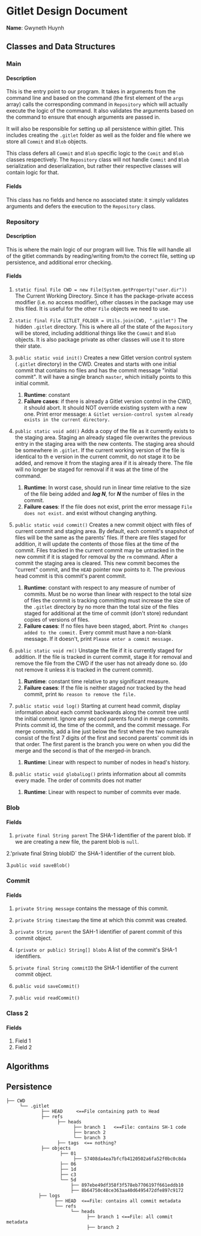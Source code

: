 # Gitlet Design Document

**Name**: Gwyneth Huynh

## Classes and Data Structures

### Main

#### Description

This is the entry point to our program. 
It takes in arguments from the command line
and based on the command (the first element
of the `args` array) calls the corresponding command
in `Repository` which will actually execute 
the logic of the command. It also validates the arguments
based on the command to ensure that enough arguments
are passed in.

It will also be responsible for setting up all persistence
within gitlet. This includes creating the `.gitlet`
folder as well as the folder and file where we store 
all `Commit` and `Blob` objects. 

This class defers all `Commit` and `Blob` specific 
logic to the `Comit` and `Blob` classes respectively. 
The `Repository` class will not handle `Commit` and `Blob`
serialization and deserialization, but rather their
respective classes will contain logic for that.

#### Fields

This class has no fields and hence no associated state:
it simply validates arguments and defers the execution to 
the `Repository` class.

### Repository

#### Description
This is where the main logic of our program will live. 
This file will handle all of the gitlet commands by 
reading/writing from/to the correct file, setting up
persistence, and additional error checking. 


#### Fields
1. `static final File CWD = new File(System.getProperty("user.dir"))`
The Current Working Directory. Since it has the 
package-private access modifier (i.e. no access modifier),
other classes in the package may use this filed. It 
is useful for the other `File` objects we need to use.


2. `static final File GITLET_FOLDER = Utils.join(CWD, ".gitlet")`
The hidden `.gitlet` directory. This is where all of the
state of the `Repository` will be stored, including
additional things like the `Commit` and `Blob` objects.
It is also package private as other classes will
use it to store their state.


3. `public static void init()` Creates a new Gitlet 
version control system (`.gitlet` directory) in the CWD.
Creates and starts with one initial commit that contains
no files and has the commit message "initial commit".
It will have a single branch `master`, which initially points
to this initial commit. 
   1. **Runtime**: constant
   2. **Failure cases**: if there is already a Gitlet
   version control in the CWD, it should abort. It
   should NOT override existing system with a new one.
   Print error message: `A Gitlet version-control system
   already exists in the current directory.`


4. `public static void add()` Adds a copy of the file as it 
currently exists to the staging area. Staging an already
staged file overwrites the previous entry in the staging
area with the new contents. The staging area should be
somewhere in `.gitlet`. If the current working version
of the file is identical to th e version in the current
commit, do not stage it to be added, and remove it
from the staging area if it is already there. The file
will no longer be staged for removal if it was at the
time of the command.
   1. **Runtime**: In worst case, should run in linear 
   time relative to the size of the file being added
   and ***log N***, for ***N*** the number of files in
   the commit.
   2. **Failure cases**: If the file does not exist, 
   print the error message `File does not exist.` and
   exist without changing anything.


5. `public static void commit()` Creates a new commit
object with files of current commit and staging area.
By default, each commit's snapshot of files will be the
same as the parents' files. If there are files staged
for addition, it will update the contents of those files
at the time of the commit. Files tracked in the current
commit may be untracked in the new commit if it is 
staged for removal by the `rm` command. After a commit
the staging area is cleared. This new commit
becomes the "current" commit, and the `HEAD` pointer
now points to it. The previous head commit is this 
commit's parent commit. 
   1. **Runtime**: constant with respect to any measure
   of number of commits. Must be no worse than linear with
   respect to the total size of files the commit is tracking
   committing must increase the size of the `.gitlet` directory
   by no more than the total size of the files staged
   for additional at the time of commit (don't store)
   redundant copies of versions of files.
   2. **Failure cases**: If no files have been staged,
   abort. Print `No changes added to the commit.` Every
   commit must have a non-blank message. If it doesn't,
   print `Please enter a commit message.` 


6. `public static void rm()` Unstage the file if it is 
currently staged for addition. If the file is tracked in 
current commit, stage it for removal and remove the file
from the CWD if the user has not already done so. (do
not remove it unless it is tracked in the current commit).
   1. **Runtime**: constant time relative to any significant
   measure.
   2. **Failure cases**: If the file is neither staged
   nor tracked by the head commit, print 
   `No reason to remove the file.`
   

7. `public static void log()` Starting at current head
commit, display information about each commit backwards 
along the commit tree until the initial commit. Ignore
any second parents found in merge commits. Prints
commit id, the time of the commit, and the commit
message. For merge commits, add a line just below the first
where the two numerals consist of the first 7 digits
of the first and second parents' commit ids in that order. 
The first parent is the branch you were on when you did
the merge and the second is that of the merged-in branch.
   1. **Runtime**: Linear with respect to number of nodes in
    head's history.
   
8. `public static void globalLog()` prints information about 
all commits every made. The order of commits does not
matter
   1. **Runtime**: Linear with respect to number of 
   commits ever made. 

### Blob

#### Fields

1. `private final String parent` The SHA-1 identifier
of the parent blob. If we are creating a new file,
the parent blob is `null`.


2.'private final String blobID` the SHA-1 identifier
of the current blob. 


3.`public void saveBlob()` 


### Commit

#### Fields

1. `private String message` contains the message 
of this commit.


2. `private String timestamp` the time at 
which this commit was created.


3. `private String parent` the SAH-1 identifier of 
parent commit of this commit object.


4. `(private or public) String[] blobs` A list of the commit's SHA-1
identifiers.


5. `private final String commitID` the SHA-1 
identifier of the current commit object.


6. `public void saveCommit()` 


7. `public void readCommit()`


### Class 2

#### Fields

1. Field 1
2. Field 2


## Algorithms

## Persistence

```
├── CWD
     └── .gitlet
             ├── HEAD     <==File containing path to Head
             ├── refs
                   ├── heads
                         ├── branch 1   <==File: contains SH-1 code
                         ├── branch 2
                         └── branch 3
                   ├── tags  <== nothing?
             ├── objects
                    ├── 01
                         ├── 57408da4ea7bfcfb4120502a6fa52f0bc0c8da
                    ├── 06
                    ├── 1d
                    ├── c3
                    └── 5d
                        ├── 897ebe49df358f3f578eb7706197f661eddb10
                        ├── 8b64750c48ce363aa40d6495472dfe897c9172
            ├── logs
                  ├── HEAD  <==File: contains all commit metadata
                  └── refs
                        └── heads
                              ├── branch 1 <==File: all commit metadata
                              ├── branch 2
```

